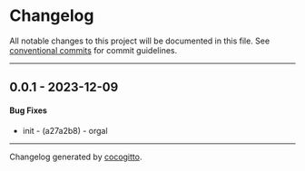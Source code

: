 # Changelog
All notable changes to this project will be documented in this file. See [conventional commits](https://www.conventionalcommits.org/) for commit guidelines.

- - -
## 0.0.1 - 2023-12-09
#### Bug Fixes
- init - (a27a2b8) - orgal
- - -

Changelog generated by [cocogitto](https://github.com/cocogitto/cocogitto).